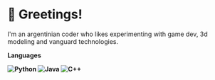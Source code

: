 # 👋 Greetings!

I'm an argentinian coder who likes experimenting with game dev, 3d modeling and vanguard technologies.

<b>Languages<b>
<br>

![Python](https://img.shields.io/badge/Language-Python-blue?style=flat-square&logo=python)
![Java](https://img.shields.io/badge/Language-Java-orange?style=flat-square&logo=java)
![C++](https://img.shields.io/badge/Language-C-blue?style=flat-square&logo=cplusplus)
